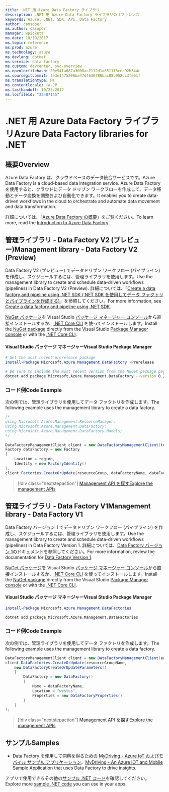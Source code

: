```yaml
---
title: .NET 用 Azure Data Factory ライブラリ
description: .NET 用 Azure Data Factory ライブラリのリファレンス
keywords: Azure, .NET, SDK, API, Data Factory
author: camsoper
ms.author: casoper
manager: wpickett
ms.date: 10/19/2017
ms.topic: reference
ms.prod: azure
ms.technology: azure
ms.devlang: dotnet
ms.service: data-factory
ms.custom: devcenter, svc-overview
ms.openlocfilehash: 20e94fa687a3008ac7112d1a6511f8cec92b544c
ms.sourcegitcommit: fe3e1475208ba47d4630788bac88b952cc3fe61f
ms.translationtype: HT
ms.contentlocale: ja-JP
ms.lasthandoff: 10/23/2017
ms.locfileid: "23487145"
---
```

# <a name="azure-data-factory-libraries-for-net"></a><span data-ttu-id="358f2-104">.NET 用 Azure Data Factory ライブラリ</span><span class="sxs-lookup"><span data-stu-id="358f2-104">Azure Data Factory libraries for .NET</span></span>

## <a name="overview"></a><span data-ttu-id="358f2-105">概要</span><span class="sxs-lookup"><span data-stu-id="358f2-105">Overview</span></span>

<span data-ttu-id="358f2-106">Azure Data Factory は、クラウドベースのデータ統合サービスです。</span><span class="sxs-lookup"><span data-stu-id="358f2-106">Azure Data Factory is a cloud-based data integration service.</span></span> <span data-ttu-id="358f2-107">Azure Data Factory を使用すると、クラウドにデータ ドリブン ワークフローを作成して、データ移動とデータ変換を調整および自動化できます。</span><span class="sxs-lookup"><span data-stu-id="358f2-107">It enables you to create data-driven workflows in the cloud to orchestrate and automate data movement and data transformation.</span></span>

<span data-ttu-id="358f2-108">詳細については、「[Azure Data Factory の概要](/azure/data-factory/data-factory-introduction)」をご覧ください。</span><span class="sxs-lookup"><span data-stu-id="358f2-108">To learn more, read the [Introduction to Azure Data Factory](/azure/data-factory/data-factory-introduction).</span></span>

## <a name="management-library---data-factory-v2-preview"></a><span data-ttu-id="358f2-109">管理ライブラリ - Data Factory V2 (プレビュー)</span><span class="sxs-lookup"><span data-stu-id="358f2-109">Management library - Data Factory V2 (Preview)</span></span>

<span data-ttu-id="358f2-110">Data Factory V2 (プレビュー) でデータドリブン ワークフロー (パイプライン) を作成し、スケジュールするには、管理ライブラリを使用します。</span><span class="sxs-lookup"><span data-stu-id="358f2-110">Use the management library to create and schedule data-driven workflows (pipelines) in Data Factory V2 (Preview).</span></span>  <span data-ttu-id="358f2-111">詳細については、「[Create a data factory and pipeline using .NET SDK (.NET SDK を使用してデータ ファクトリとパイプラインを作成する)](/azure/data-factory/quickstart-create-data-factory-dot-net)」を参照してください。</span><span class="sxs-lookup"><span data-stu-id="358f2-111">For more information, see [Create a data factory and pipeline using .NET SDK](/azure/data-factory/quickstart-create-data-factory-dot-net).</span></span>

<span data-ttu-id="358f2-112">[NuGet パッケージ](https://www.nuget.org/packages/Microsoft.Azure.Management.DataFactory)を Visual Studio [パッケージ マネージャー コンソール][PackageManager]から直接インストールするか、[.NET Core CLI][DotNetCLI] を使ってインストールします。</span><span class="sxs-lookup"><span data-stu-id="358f2-112">Install the [NuGet package](https://www.nuget.org/packages/Microsoft.Azure.Management.DataFactory) directly from the Visual Studio [Package Manager console][PackageManager] or with the [.NET Core CLI][DotNetCLI].</span></span>

#### <a name="visual-studio-package-manager"></a><span data-ttu-id="358f2-113">Visual Studio パッケージ マネージャー</span><span class="sxs-lookup"><span data-stu-id="358f2-113">Visual Studio Package Manager</span></span>

```powershell
# Get the most recent prerelease package
Install-Package Microsoft.Azure.Management.DataFactory -Prerelease
```

```bash
# Be sure to include the most recent version from the NuGet package page
dotnet add package Microsoft.Azure.Management.DataFactory --version 0.2.0-preview
```

### <a name="code-example"></a><span data-ttu-id="358f2-114">コード例</span><span class="sxs-lookup"><span data-stu-id="358f2-114">Code Example</span></span>

<span data-ttu-id="358f2-115">次の例では、管理ライブラリを使用してデータ ファクトリを作成します。</span><span class="sxs-lookup"><span data-stu-id="358f2-115">The following example uses the management library to create a data factory.</span></span>

```csharp
/*
using Microsoft.Azure.Management.ResourceManager;
using Microsoft.Azure.Management.DataFactory;
using Microsoft.Azure.Management.DataFactory.Models;
*/

DataFactoryManagementClient client = new DataFactoryManagementClient(tokenCredentials) { SubscriptionId = subscriptionId };
Factory dataFactory = new Factory
{
    Location = region,
    Identity = new FactoryIdentity()
};
client.Factories.CreateOrUpdate(resourceGroup, dataFactoryName, dataFactory);
```

> [!div class="nextstepaction"]
> [<span data-ttu-id="358f2-116">Management API を探す</span><span class="sxs-lookup"><span data-stu-id="358f2-116">Explore the management APIs</span></span>](/dotnet/api/microsoft.azure.management.datafactory)

## <a name="management-library---data-factory-v1"></a><span data-ttu-id="358f2-117">管理ライブラリ - Data Factory V1</span><span class="sxs-lookup"><span data-stu-id="358f2-117">Management library - Data Factory V1</span></span>

<span data-ttu-id="358f2-118">Data Factory バージョン 1 でデータドリブン ワークフロー (パイプライン) を作成し、スケジュールするには、管理ライブラリを使用します。</span><span class="sxs-lookup"><span data-stu-id="358f2-118">Use the management library to create and schedule data-driven workflows (pipelines) in Data Factory Version 1.</span></span>  <span data-ttu-id="358f2-119">詳細については、[Data Factory バージョン 1](/azure/data-factory/v1/data-factory-introduction)のドキュメントを参照してください。</span><span class="sxs-lookup"><span data-stu-id="358f2-119">For more information, review the documentation for [Data Factory Version 1](/azure/data-factory/v1/data-factory-introduction).</span></span>

<span data-ttu-id="358f2-120">[NuGet パッケージ](https://www.nuget.org/packages/Microsoft.Azure.Management.DataFactories)を Visual Studio [パッケージ マネージャー コンソール][PackageManager]から直接インストールするか、[.NET Core CLI][DotNetCLI] を使ってインストールします。</span><span class="sxs-lookup"><span data-stu-id="358f2-120">Install the [NuGet package](https://www.nuget.org/packages/Microsoft.Azure.Management.DataFactories) directly from the Visual Studio [Package Manager console][PackageManager] or with the [.NET Core CLI][DotNetCLI].</span></span>

#### <a name="visual-studio-package-manager"></a><span data-ttu-id="358f2-121">Visual Studio パッケージ マネージャー</span><span class="sxs-lookup"><span data-stu-id="358f2-121">Visual Studio Package Manager</span></span>

```powershell
Install-Package Microsoft.Azure.Management.DataFactories
```

```bash
dotnet add package Microsoft.Azure.Management.DataFactories
```

### <a name="code-example"></a><span data-ttu-id="358f2-122">コード例</span><span class="sxs-lookup"><span data-stu-id="358f2-122">Code Example</span></span>

<span data-ttu-id="358f2-123">次の例では、管理ライブラリを使用してデータ ファクトリを作成します。</span><span class="sxs-lookup"><span data-stu-id="358f2-123">The following example uses the management library to create a data factory.</span></span>

```csharp
DataFactoryManagementClient client = new DataFactoryManagementClient(aadTokenCredentials, resourceManagerUri);
client.DataFactories.CreateOrUpdate(resourceGroupName,
    new DataFactoryCreateOrUpdateParameters()
    {
        DataFactory = new DataFactory()
        {
            Name = dataFactoryName,
            Location = "westus",
            Properties = new DataFactoryProperties()
        }
    }
);
```

> [!div class="nextstepaction"]
> [<span data-ttu-id="358f2-124">Management API を探す</span><span class="sxs-lookup"><span data-stu-id="358f2-124">Explore the management APIs</span></span>](/dotnet/api/overview/azure/datafactories/management)

## <a name="samples"></a><span data-ttu-id="358f2-125">サンプル</span><span class="sxs-lookup"><span data-stu-id="358f2-125">Samples</span></span>

* <span data-ttu-id="358f2-126">Data Factory を使用して洞察を得るための [MyDriving - Azure IoT およびモバイル サンプル アプリケーション](https://azure.microsoft.com/resources/samples/mydriving/)。</span><span class="sxs-lookup"><span data-stu-id="358f2-126">[MyDriving - An Azure IOT and Mobile Sample Application](https://azure.microsoft.com/resources/samples/mydriving/) that uses Data Factory to drive insights.</span></span>

<span data-ttu-id="358f2-127">アプリで使用できるその他の[サンプル .NET コード](https://azure.microsoft.com/resources/samples/?platform=dotnet)を確認してください。</span><span class="sxs-lookup"><span data-stu-id="358f2-127">Explore more [sample .NET code](https://azure.microsoft.com/resources/samples/?platform=dotnet) you can use in your apps.</span></span>

[PackageManager]: https://docs.microsoft.com/nuget/tools/package-manager-console
[DotNetCLI]: https://docs.microsoft.com/dotnet/core/tools/dotnet-add-package
